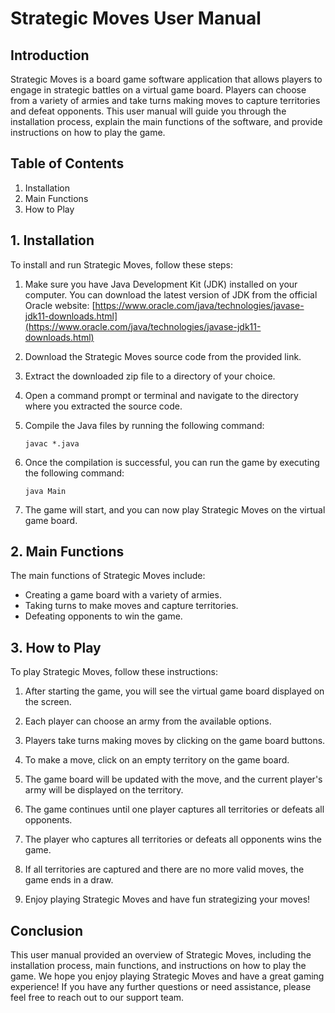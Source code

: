 # Strategic Moves User Manual

## Introduction

Strategic Moves is a board game software application that allows players to engage in strategic battles on a virtual game board. Players can choose from a variety of armies and take turns making moves to capture territories and defeat opponents. This user manual will guide you through the installation process, explain the main functions of the software, and provide instructions on how to play the game.

## Table of Contents

1. Installation
2. Main Functions
3. How to Play

## 1. Installation

To install and run Strategic Moves, follow these steps:

1. Make sure you have Java Development Kit (JDK) installed on your computer. You can download the latest version of JDK from the official Oracle website: [https://www.oracle.com/java/technologies/javase-jdk11-downloads.html](https://www.oracle.com/java/technologies/javase-jdk11-downloads.html)

2. Download the Strategic Moves source code from the provided link.

3. Extract the downloaded zip file to a directory of your choice.

4. Open a command prompt or terminal and navigate to the directory where you extracted the source code.

5. Compile the Java files by running the following command:

   ```
   javac *.java
   ```

6. Once the compilation is successful, you can run the game by executing the following command:

   ```
   java Main
   ```

7. The game will start, and you can now play Strategic Moves on the virtual game board.

## 2. Main Functions

The main functions of Strategic Moves include:

- Creating a game board with a variety of armies.
- Taking turns to make moves and capture territories.
- Defeating opponents to win the game.

## 3. How to Play

To play Strategic Moves, follow these instructions:

1. After starting the game, you will see the virtual game board displayed on the screen.

2. Each player can choose an army from the available options.

3. Players take turns making moves by clicking on the game board buttons.

4. To make a move, click on an empty territory on the game board.

5. The game board will be updated with the move, and the current player's army will be displayed on the territory.

6. The game continues until one player captures all territories or defeats all opponents.

7. The player who captures all territories or defeats all opponents wins the game.

8. If all territories are captured and there are no more valid moves, the game ends in a draw.

9. Enjoy playing Strategic Moves and have fun strategizing your moves!

## Conclusion

This user manual provided an overview of Strategic Moves, including the installation process, main functions, and instructions on how to play the game. We hope you enjoy playing Strategic Moves and have a great gaming experience! If you have any further questions or need assistance, please feel free to reach out to our support team.